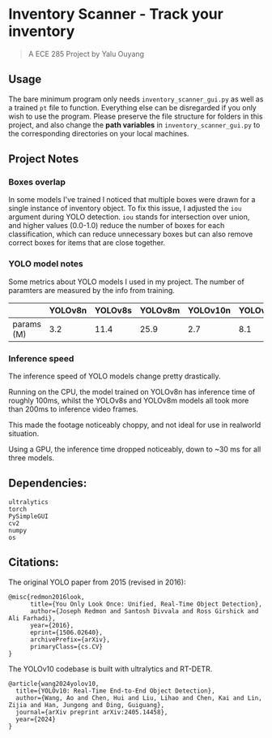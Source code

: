 # Inventory Scanner - Track your inventory

> A ECE 285 Project by Yalu Ouyang

## Usage

The bare minimum program only needs `inventory_scanner_gui.py` as well as a trained `pt` file to function. Everything else can be disregarded if you only wish to use the program. Please preserve the file structure for folders in this project, and also change the **path variables** in `inventory_scanner_gui.py` to the corresponding directories on your local machines.


## Project Notes

### Boxes overlap

In some models I've trained I noticed that multiple boxes were drawn for a single instance of inventory object.
To fix this issue, I adjusted the `iou` argument during YOLO detection. `iou` stands for intersection over union, and higher values (0.0-1.0) reduce the number of boxes for each classification, which can reduce unnecessary boxes but can also remove correct boxes for items that are close together.


### YOLO model notes

Some metrics about YOLO models I used in my project. The number of paramters are measured by the info from training.

| | YOLOv8n | YOLOv8s | YOLOv8m|YOLOv10n|YOLOv10s|
|-|---|----|---|---|---|
|params (M) | 3.2 | 11.4 | 25.9 | 2.7 | 8.1 |

### Inference speed

The inference speed of YOLO models change pretty drastically. 

Running on the CPU, the model trained on YOLOv8n has inference time of roughly 100ms, whilst
the YOLOv8s and YOLOv8m models all took more than 200ms to inference video frames.

This made the footage noticeably choppy, and not ideal for use in realworld situation.

Using a GPU, the inference time dropped noticeably, down to ~30 ms for all three models.

## Dependencies:

```
ultralytics
torch
PySimpleGUI
cv2
numpy
os
```

## Citations:

The original YOLO paper from 2015 (revised in 2016):

```
@misc{redmon2016look,
      title={You Only Look Once: Unified, Real-Time Object Detection}, 
      author={Joseph Redmon and Santosh Divvala and Ross Girshick and Ali Farhadi},
      year={2016},
      eprint={1506.02640},
      archivePrefix={arXiv},
      primaryClass={cs.CV}
}
```


The YOLOv10 codebase is built with ultralytics and RT-DETR.

```
@article{wang2024yolov10,
  title={YOLOv10: Real-Time End-to-End Object Detection},
  author={Wang, Ao and Chen, Hui and Liu, Lihao and Chen, Kai and Lin, Zijia and Han, Jungong and Ding, Guiguang},
  journal={arXiv preprint arXiv:2405.14458},
  year={2024}
}
```